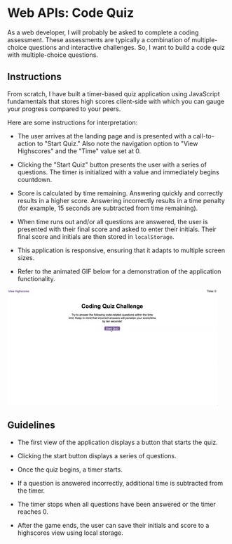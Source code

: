 # Web APIs: Code Quiz

As a web developer, I will probably be asked to complete a coding assessment. These assessments are typically a combination of multiple-choice questions and interactive challenges. So, I want to build a code quiz with multiple-choice questions.


## Instructions

From scratch, I have built a timer-based quiz application using JavaScript fundamentals that stores high scores client-side with which you can gauge your progress compared to your peers.

Here are some instructions for interpretation:

  * The user arrives at the landing page and is presented with a call-to-action to "Start Quiz." Also note the navigation option to "View Highscores" and the "Time" value set at 0.

  * Clicking the "Start Quiz" button presents the user with a series of questions. The timer is initialized with a value and immediately begins countdown.

  * Score is calculated by time remaining. Answering quickly and correctly results in a higher score. Answering incorrectly results in a time penalty (for example, 15 seconds are subtracted from time remaining).

  * When time runs out and/or all questions are answered, the user is presented with their final score and asked to enter their initials. Their final score and initials are then stored in `localStorage`.

* This application is responsive, ensuring that it adapts to multiple screen sizes.

* Refer to the animated GIF below for a demonstration of the application functionality.

![code quiz](./Assets/Web-APIs-demo.gif)


## Guidelines

* The first view of the application displays a button that starts the quiz.

* Clicking the start button displays a series of questions.

* Once the quiz begins, a timer starts.

* If a question is answered incorrectly, additional time is subtracted from the timer.

* The timer stops when all questions have been answered or the timer reaches 0.

* After the game ends, the user can save their initials and score to a highscores view using local storage.

